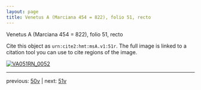 ```yaml
---
layout: page
title: Venetus A (Marciana 454 = 822), folio 51, recto
---
```


Venetus A (Marciana 454 = 822), folio 51, recto

Cite this object as `urn:cite2:hmt:msA.v1:51r`.  The full image is linked to a citation tool you can use to cite regions of the image.

[![VA051RN_0052](http://www.homermultitext.org/iipsrv?IIIF=/project/homer/pyramidal/deepzoom/hmt/vaimg/2017a/VA051RN_0052.tif/full/800,/0/default.jpg)](http://www.homermultitext.org/ict2/?urn=urn:cite2:hmt:vaimg.2017a:VA051RN_0052) 

---

previous:  [50v](../50v/) | next: [51v](../51v/)